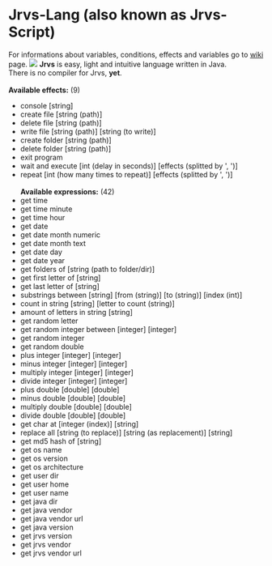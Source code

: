 # Jrvs-Lang (also known as Jrvs-Script)

For informations about variables, conditions, effects and variables go to <a target="_blank" href="https://github.com/loonypl/Jrvs-Lang/wiki">wiki</a> page.
<img src="http://i.imgur.com/NkhFCOh.png"/>
<b>Jrvs</b> is easy, light and intuitive language written in Java.<br/>
There is no compiler for Jrvs, <b>yet</b>.<br/>
<br/>
<b>Available effects:</b> (9)
* console [string]
* create file [string (path)]
* delete file [string (path)]
* write file [string (path)] [string (to write)]
* create folder [string (path)]
* delete folder [string (path)]
* exit program
* wait and execute [int (delay in seconds)] [effects (splitted by ', ')]
* repeat [int (how many times to repeat)] [effects (splitted by ', ')]
<br/><br/>
<b>Available expressions:</b> (42)
* get time
* get time minute
* get time hour
* get date
* get date month numeric
* get date month text
* get date day
* get date year
* get folders of [string (path to folder/dir)]
* get first letter of [string]
* get last letter of [string]
* substrings between [string] [from (string)] [to (string)] [index (int)]
* count in string [string] [letter to count (string)]
* amount of letters in string [string]
* get random letter
* get random integer between [integer] [integer]
* get random integer
* get random double
* plus integer [integer] [integer]
* minus integer [integer] [integer]
* multiply integer [integer] [integer]
* divide integer [integer] [integer]
* plus double [double] [double]
* minus double [double] [double]
* multiply double [double] [double]
* divide double [double] [double]
* get char at [integer (index)] [string]
* replace all [string (to replace)] [string (as replacement)] [string]
* get md5 hash of [string]
* get os name
* get os version
* get os architecture
* get user dir
* get user home
* get user name
* get java dir
* get java vendor
* get java vendor url
* get java version
* get jrvs version
* get jrvs vendor
* get jrvs vendor url
